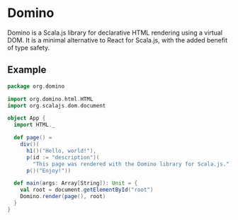 # Domino

Domino is a Scala.js library for declarative HTML rendering using a virtual DOM.
It is a minimal alternative to React for Scala.js, with the added benefit of
type safety.

## Example

```scala
package org.domino

import org.domino.html.HTML
import org.scalajs.dom.document

object App {
  import HTML._

  def page() =
    div()(
      h1()("Hello, world!"),
      p(id := "description")(
        "This page was rendered with the Domino library for Scala.js."),
      p()("Enjoy!"))

  def main(args: Array[String]): Unit = {
    val root = document.getElementById("root")
    Domino.render(page(), root)
  }
}
```

